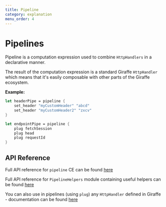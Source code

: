 ```yaml
---
title: Pipeline
category: explanation
menu_order: 4
---
```


# Pipelines

Pipeline is a computation expression used to combine `HttpHandlers` in a declarative manner.

The result of the computation expression is a standard Giraffe `HttpHandler` which means that it's easily composable with other parts of the Giraffe ecosystem.

**Example:**

```fsharp
let headerPipe = pipeline {
    set_header "myCustomHeader" "abcd"
    set_header "myCustomHeader2" "zxcv"
}

let endpointPipe = pipeline {
    plug fetchSession
    plug head
    plug requestId
}
```

## API Reference

Full API reference for `pipeline` CE can be found [here](../reference/Saturn/saturn-pipeline-pipelinebuilder.html)

Full API reference for `PipelineHelpers` module containing useful helpers can be found [here](../reference/Saturn/saturn-pipelinehelers.html)

You can also use in pipelines (using `plug`) any `HttpHandler` defined in Giraffe - documentation can be found [here](https://github.com/giraffe-fsharp/Giraffe/blob/master/DOCUMENTATION.md)
